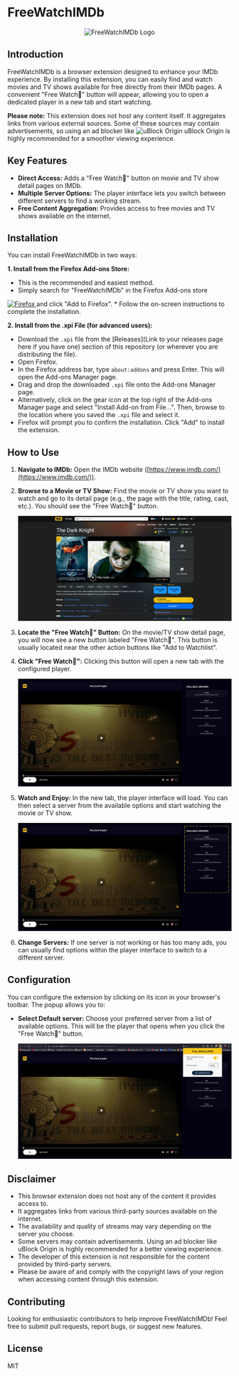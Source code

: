 # FreeWatchIMDb

<p align="center">
  <img src="assets/logo.png" alt="FreeWatchIMDb Logo" width="200">
</p>

## Introduction

FreeWatchIMDb is a browser extension designed to enhance your IMDb experience. By installing this extension, you can easily find and watch movies and TV shows available for free directly from their IMDb pages. A convenient "Free Watch🍿" button will appear, allowing you to open a dedicated player in a new tab and start watching.

**Please note:** This extension does not host any content itself. It aggregates links from various external sources. Some of these sources may contain advertisements, so using an ad blocker like <img src="assets/ublock_icon.png" alt="uBlock Origin" width="20"> uBlock Origin is highly recommended for a smoother viewing experience.

## Key Features

* **Direct Access:** Adds a "Free Watch🍿" button on movie and TV show detail pages on IMDb.
* **Multiple Server Options:** The player interface lets you switch between different servers to find a working stream.
* **Free Content Aggregation:** Provides access to free movies and TV shows available on the internet.

## Installation

You can install FreeWatchIMDb in two ways:

**1. Install from the Firefox Add-ons Store:**

* This is the recommended and easiest method.
* Simply search for "FreeWatchIMDb" in the Firefox Add-ons store <a href="https://addons.mozilla.org/en-US/firefox/addon/free_watch_imdb/" target="_blank">
 <img src="https://blog.mozilla.org/addons/files/2015/11/get-the-addon.png" alt="Firefox" height="50px" >
</a> and click "Add to Firefox".
* Follow the on-screen instructions to complete the installation.

**2. Install from the .xpi File (for advanced users):**

* Download the `.xpi` file from the [Releases](Link to your releases page here if you have one) section of this repository (or wherever you are distributing the file).
* Open Firefox.
* In the Firefox address bar, type `about:addons` and press Enter. This will open the Add-ons Manager page.
* Drag and drop the downloaded `.xpi` file onto the Add-ons Manager page.
* Alternatively, click on the gear icon at the top right of the Add-ons Manager page and select "Install Add-on from File...". Then, browse to the location where you saved the `.xpi` file and select it.
* Firefox will prompt you to confirm the installation. Click "Add" to install the extension.

## How to Use

1.  **Navigate to IMDb:** Open the IMDb website ([https://www.imdb.com/](https://www.imdb.com/)).

2.  **Browse to a Movie or TV Show:** Find the movie or TV show you want to watch and go to its detail page (e.g., the page with the title, rating, cast, etc.). You should see the "Free Watch🍿" button.

    ![IMDb Detail Page with Free Watch Button](src/assets/screenshots/imdb_page.png)

3.  **Locate the "Free Watch🍿" Button:** On the movie/TV show detail page, you will now see a new button labeled "Free Watch🍿". This button is usually located near the other action buttons like "Add to Watchlist".

4.  **Click "Free Watch🍿":** Clicking this button will open a new tab with the configured player.

    ![Player Opens in New Tab](src/assets/screenshots/player_tab.png)

5.  **Watch and Enjoy:** In the new tab, the player interface will load. You can then select a server from the available options and start watching the movie or TV show.

    ![Player Interface with Server Options](src/assets/screenshots/player_interface.png)

6.  **Change Servers:** If one server is not working or has too many ads, you can usually find options within the player interface to switch to a different server.

## Configuration

You can configure the extension by clicking on its icon in your browser's toolbar. The popup allows you to:

* **Select Default server:** Choose your preferred server from a list of available options. This will be the player that opens when you click the "Free Watch🍿" button.

    ![Extension Configuration Popup](src/assets/screenshots/extension_popup.png)

## Disclaimer

* This browser extension does not host any of the content it provides access to.
* It aggregates links from various third-party sources available on the internet.
* The availability and quality of streams may vary depending on the server you choose.
* Some servers may contain advertisements. Using an ad blocker like uBlock Origin is highly recommended for a better viewing experience.
* The developer of this extension is not responsible for the content provided by third-party servers.
* Please be aware of and comply with the copyright laws of your region when accessing content through this extension.

## Contributing

Looking for enthusiastic contributors to help improve FreeWatchIMDb! Feel free to submit pull requests, report bugs, or suggest new features.

## License

MIT
